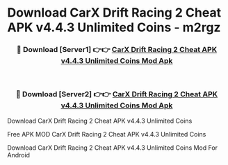 # Download CarX Drift Racing 2 Cheat APK v4.4.3 Unlimited Coins - m2rgz



<div align="center">
<h3>🔴 Download [Server1] 👉👉 <a href="https://momento.my/?title=CarX_Drift_Racing_2_Cheat_APK_v4.4.3_Unlimited_Coins">CarX Drift Racing 2 Cheat APK v4.4.3 Unlimited Coins Mod Apk</a></h3><br>

<h3>🔴 Download [Server2] 👉👉 <a href="https://momento.my/?title=CarX_Drift_Racing_2_Cheat_APK_v4.4.3_Unlimited_Coins">CarX Drift Racing 2 Cheat APK v4.4.3 Unlimited Coins Mod Apk</a></h3>
</div>



Download CarX Drift Racing 2 Cheat APK v4.4.3 Unlimited Coins 

Free APK MOD CarX Drift Racing 2 Cheat APK v4.4.3 Unlimited Coins 

Download CarX Drift Racing 2 Cheat APK v4.4.3 Unlimited Coins Mod For Android
